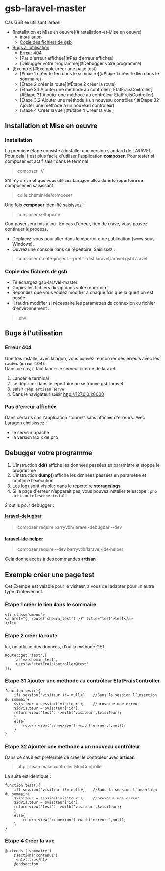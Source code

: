 # gsb-laravel-master
Cas GSB en utilisant laravel  

- [Installation et Mise en oeuvre](#Installation-et-Mise en oeuvre)
  - [Installation](#Installation)
  - [Copie des fichiers de gsb](#Copie-des-fichiers-de-gsb)
- [Bugs à l'utilisation](#Bugs-à-l'utilisation)
  - [Erreur 404](#Erreur-404)
  - [Pas d'erreur affichée](#Pas d'erreur affichée)
  - [Debugger votre programme](#Debugger votre programme)
- [Exemple](#Exemple créer une page test)
  - [Étape 1 créer le lien dans le sommaire](#Étape 1 créer le lien dans le sommaire)
  - [Étape 2 créer la route](#Étape 2 créer la route)
  - [Étape 3.1 Ajouter une méthode au contrôleur, EtatFraisController](#Étape 31 Ajouter une méthode au contrôleur EtatFraisController)
  - [Étape 3.2 Ajouter une méthode à un nouveau contrôleur](#Étape 32 Ajouter une méthode à un nouveau contrôleur)
  - [Étape 4 Créer la vue ](#Étape 4 Créer la vue )

## Installation et Mise en oeuvre

### Installation
La première étape consiste à installer une version standard de LARAVEL. Pour cela, il est plus facile d'utiliser 
l'application **composer**. Pour tester si composer est actif saisir dans le terminal :
> composer -V

S'il n'y a rien et que vous utilisez Laragon allez dans le repertoire de composer en saisissant :
>cd le/chemin/de/composer

Une fois **composer** identifié saisissez :
> composer selfupdate

Composer sera mis à jour. En cas d'erreur, rien de grave, vous pouvez continuer le process.
* Déplacez-vous pour aller dans le répertoire de publication (www sous Windows).
* Ouvrez une console dans ce répertoire. Saisissez :
> composer create-project --prefer-dist laravel/laravel gsbLaravel

### Copie des fichiers de gsb
* Téléchargez gsb-laravel-master
* Copiez les fichiers du zip dans votre répertoire
* Répondez que vous voulez modifier à chaque fois que la question est posée.
* Il faudra modifier si nécessaire les paramètres de connexion du fichier d'environnement :
>  .env 

## Bugs à l'utilisation
### Erreur 404
Une fois installé, avec laragon, vous pouvez rencontrer des erreurs avec les routes (erreur 404).  
Dans ce cas, il faut lancer le serveur interne de laravel.
1. Lancer le terminal
2. se déplacer dans le répertoire ou se trouve gsbLaravel
3. saisir : `php artisan serve`
4. Dans le navigateur saisir http://127.0.0.1:8000 
### Pas d'erreur affichée
Dans certains cas l'application "tourne" sans afficher d'erreurs.
Avec Laragon choisissez :
* le serveur apache
* la version 8.x.x de php
## Debugger votre programme
1. L'instruction **dd()** affiche les données passées en paramètre et stoppe le programme
2. L'instruction **dump()** affiche les données passées en paramètre et continue l'exécution
3. Les logs sont visibles dans le répertoire **storage/logs**
4. Si la page d'erreur n'apparait pas, vous pouvez installer telescope : `php artisan telescope:install` 

2 outils pour debugger :
#### [laravel-debugbar](https://github.com/barryvdh/laravel-debugbar)
> composer require barryvdh/laravel-debugbar --dev
#### [laravel-ide-helper](https://github.com/barryvdh/laravel-ide-helper)
> composer require --dev barryvdh/laravel-ide-helper

Cela donne accès à des commandes **artisan**
## Exemple créer une page test
Cet Exemple est valable pour le visiteur, à vous de l’adapter pour un autre type d’intervenant. 
### Étape 1 créer le lien dans le sommaire
```
<li class="smenu">  
<a href="{{ route('chemin_test') }}" title="test">test</a> 
</li>
```
### Étape 2 créer la route
Ici, on affiche des données, d'où la méthode GET.
```
Route::get('test',[ 
    'as'=>'chemin_test', 
    'uses'=>'etatFraisController@test' 
]);
```
### Étape 31 Ajouter une méthode au contrôleur EtatFraisController
```
function test(){ 
    if( session('visiteur')!= null){    //Sans la session l’insertion du sommaire  
    $visiteur = session('visiteur');    //provoque une erreur 
    $idVisiteur = $visiteur['id']; 
    return view('test') ->with('visiteur',$visiteur); 
    } 
    else{ 
        return view('connexion')->with('erreurs',null); 
    } 
}
```
### Étape 32 Ajouter une méthode à un nouveau contrôleur
Dans ce cas il est préférable de créer le contrôleur avec **artisan**
>php artisan make:controller MonController

La suite est identique :
```
function test(){ 
    if( session('visiteur')!= null){    //Sans la session l’insertion du sommaire  
    $visiteur = session('visiteur');    //provoque une erreur 
    $idVisiteur = $visiteur['id']; 
    return view('test') ->with('visiteur',$visiteur); 
    } 
    else{ 
        return view('connexion')->with('erreurs',null); 
    } 
}
```
### Étape 4 Créer la vue 
```
@extends ('sommaire') 
    @section('contenu1') 
     <h1>titre</h1> 
    @endsection 
```
